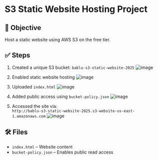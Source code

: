 # S3 Static Website Hosting Project

## 🎯 Objective
Host a static website using AWS S3 on the free tier.

## ✅ Steps

1. Created a unique S3 bucket: `bablu-s3-static-website-2025`
   ![image](https://github.com/user-attachments/assets/5ab76431-741c-493e-ab1b-014f0c6d9b00)

3. Enabled static website hosting
   ![image](https://github.com/user-attachments/assets/02de0cd5-697b-4bfb-9811-3d07cb2b2630)

5. Uploaded `index.html`
   ![image](https://github.com/user-attachments/assets/76a4885a-2df4-4dbb-9948-d1aa0b29e2db)

7. Added public access using `bucket-policy.json`
   ![image](https://github.com/user-attachments/assets/1ffa8eaa-0619-4127-a280-9f4945203e56)

9. Accessed the site via:  
   `http://bablu-s3-static-website-2025.s3-website-us-east-1.amazonaws.com`
   ![image](https://github.com/user-attachments/assets/7d148a8e-6e23-4bf1-bb84-535d5cd9b13c)

## 🛠 Files
- `index.html` – Website content
- `bucket-policy.json` – Enables public read access


